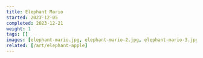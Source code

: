 ```yaml
---
title: Elephant Mario
started: 2023-12-05
completed: 2023-12-21
weight: 1
tags: []
images: [elephant-mario.jpg, elephant-mario-2.jpg, elephant-mario-3.jpg, elephant-mario-4.jpg]
related: [/art/elephant-apple]
---
```

